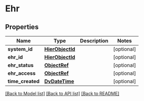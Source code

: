 # Ehr

## Properties
Name | Type | Description | Notes
------------ | ------------- | ------------- | -------------
**system_id** | [**HierObjectId**](HierObjectId.md) |  | [optional] 
**ehr_id** | [**HierObjectId**](HierObjectId.md) |  | [optional] 
**ehr_status** | [**ObjectRef**](ObjectRef.md) |  | [optional] 
**ehr_access** | [**ObjectRef**](ObjectRef.md) |  | [optional] 
**time_created** | [**DvDateTime**](DvDateTime.md) |  | [optional] 

[[Back to Model list]](../README.md#documentation-for-models) [[Back to API list]](../README.md#documentation-for-api-endpoints) [[Back to README]](../README.md)

